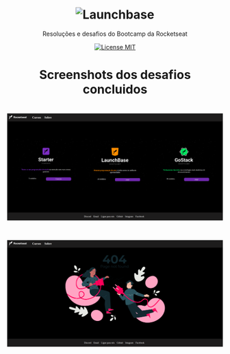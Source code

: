 <h1 align="center">
    <img alt="Launchbase" src="https://storage.googleapis.com/golden-wind/bootcamp-launchbase/logo.png" width="400px" />
</h1>

<p align="center">Resoluções e desafios do Bootcamp da Rocketseat</p>

<p align="center">
  <a href="https://opensource.org/licenses/MIT">
    <img src="https://img.shields.io/badge/License-MIT-blue.svg" alt="License MIT">
  </a>
</p>

<h1 align="center"> Screenshots dos desafios concluidos</h1>

<h1 align="center">
    <img alt="Launchbase" src="./screenshots/cursos.png" width="800px" />
</h1>

<h1 align="center">
    <img alt="Launchbase" src="./screenshots/error.png" width="800px" />
</h1>

